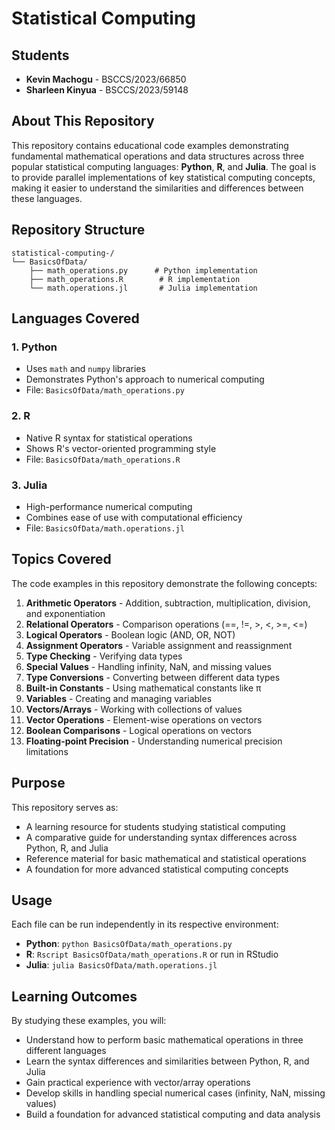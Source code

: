 # Statistical Computing

## Students
- **Kevin Machogu** - BSCCS/2023/66850
- **Sharleen Kinyua** - BSCCS/2023/59148

## About This Repository

This repository contains educational code examples demonstrating fundamental mathematical operations and data structures across three popular statistical computing languages: **Python**, **R**, and **Julia**. The goal is to provide parallel implementations of key statistical computing concepts, making it easier to understand the similarities and differences between these languages.

## Repository Structure

```
statistical-computing-/
└── BasicsOfData/
    ├── math_operations.py      # Python implementation
    ├── math_operations.R        # R implementation
    └── math.operations.jl       # Julia implementation
```

## Languages Covered

### 1. Python
- Uses `math` and `numpy` libraries
- Demonstrates Python's approach to numerical computing
- File: `BasicsOfData/math_operations.py`

### 2. R
- Native R syntax for statistical operations
- Shows R's vector-oriented programming style
- File: `BasicsOfData/math_operations.R`

### 3. Julia
- High-performance numerical computing
- Combines ease of use with computational efficiency
- File: `BasicsOfData/math.operations.jl`

## Topics Covered

The code examples in this repository demonstrate the following concepts:

1. **Arithmetic Operators** - Addition, subtraction, multiplication, division, and exponentiation
2. **Relational Operators** - Comparison operations (==, !=, >, <, >=, <=)
3. **Logical Operators** - Boolean logic (AND, OR, NOT)
4. **Assignment Operators** - Variable assignment and reassignment
5. **Type Checking** - Verifying data types
6. **Special Values** - Handling infinity, NaN, and missing values
7. **Type Conversions** - Converting between different data types
8. **Built-in Constants** - Using mathematical constants like π
9. **Variables** - Creating and managing variables
10. **Vectors/Arrays** - Working with collections of values
11. **Vector Operations** - Element-wise operations on vectors
12. **Boolean Comparisons** - Logical operations on vectors
13. **Floating-point Precision** - Understanding numerical precision limitations

## Purpose

This repository serves as:
- A learning resource for students studying statistical computing
- A comparative guide for understanding syntax differences across Python, R, and Julia
- Reference material for basic mathematical and statistical operations
- A foundation for more advanced statistical computing concepts

## Usage

Each file can be run independently in its respective environment:

- **Python**: `python BasicsOfData/math_operations.py`
- **R**: `Rscript BasicsOfData/math_operations.R` or run in RStudio
- **Julia**: `julia BasicsOfData/math.operations.jl`

## Learning Outcomes

By studying these examples, you will:
- Understand how to perform basic mathematical operations in three different languages
- Learn the syntax differences and similarities between Python, R, and Julia
- Gain practical experience with vector/array operations
- Develop skills in handling special numerical cases (infinity, NaN, missing values)
- Build a foundation for advanced statistical computing and data analysis

